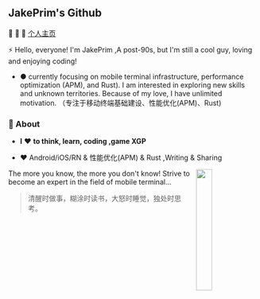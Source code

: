 ## JakePrim's Github

👋 👋 👋 <a href="https://www.yuque.com/jakeprim">个人主页</a>

⚡ Hello, everyone! I'm JakePrim ,A post-90s, but I'm still a cool guy, loving and enjoying coding!
- ● currently focusing on mobile terminal infrastructure, performance optimization (APM), and Rust). I am interested in exploring new skills and unknown territories. Because of my love, I have unlimited motivation.
（专注于移动终端基础建设、性能优化(APM)、Rust)

### 🚀 About
- **I** ❤️ **to think, learn, coding ,game XGP**

- ❤️ Android/iOS/RN & 性能优化(APM) & Rust ,Writing & Sharing

<img src="https://github.com/sunface/sunface/blob/master/assets/ferris.gif" align="right" width="25%"/>
 
The more you know, the more you don't know! Strive to become an expert in the field of mobile terminal...
 
> 清醒时做事，糊涂时读书，大怒时睡觉，独处时思考。


